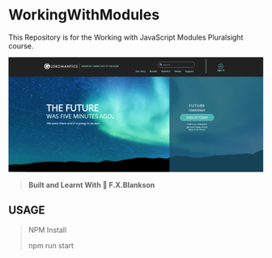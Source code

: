# WorkingWithModules

This Repository is for the Working with JavaScript Modules Pluralsight course.

![screenshot](public/images/Screenshot.png)

> **Built and Learnt With 💓 F.X.Blankson**

## USAGE

> NPM Install
>
> npm run start
